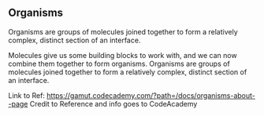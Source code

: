 ## Organisms
Organisms are groups of molecules joined together to form a relatively complex, distinct section of an interface.

Molecules give us some building blocks to work with, and we can now combine them together to form organisms. Organisms are groups of molecules joined together to form a relatively complex, distinct section of an interface. 

Link to Ref: https://gamut.codecademy.com/?path=/docs/organisms-about--page
Credit to Reference and info goes to CodeAcademy